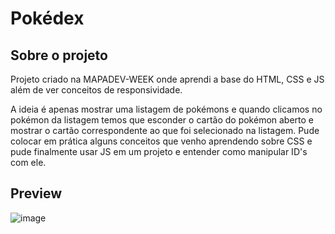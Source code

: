 <h1>Pokédex</h1>

<h2>Sobre o projeto</h2>
Projeto criado na MAPADEV-WEEK onde aprendi a base do HTML, CSS e JS além de ver conceitos de responsividade.

A ideia é apenas mostrar uma listagem de pokémons e quando clicamos no pokémon da listagem temos que esconder o cartão do pokémon aberto e 
mostrar o cartão correspondente ao que foi selecionado na listagem. Pude colocar em prática alguns conceitos que venho aprendendo sobre CSS
e pude finalmente usar JS em um projeto e entender como manipular ID's com ele. 


<h2> Preview </h2>


![image](https://user-images.githubusercontent.com/77951123/158042274-b0abff17-2836-46a9-af72-386db94a10a7.png)
